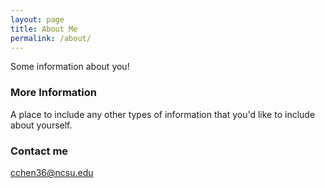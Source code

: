 ```yaml
---
layout: page
title: About Me
permalink: /about/
---
```


Some information about you!

### More Information

A place to include any other types of information that you'd like to include about yourself.

### Contact me

[cchen36@ncsu.edu](mailto:cchen36@ncsu.edu)
